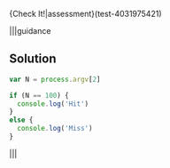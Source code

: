 {Check It!|assessment}(test-4031975421)

|||guidance
## Solution
```javascript
var N = process.argv[2]

if (N == 100) {
  console.log('Hit')
}
else {
  console.log('Miss')
}
```
|||
